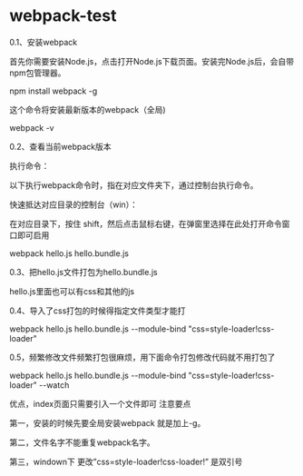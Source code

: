 # webpack-test

0.1、安装webpack

首先你需要安装Node.js，点击打开Node.js下载页面。安装完Node.js后，会自带npm包管理器。

npm install webpack -g

这个命令将安装最新版本的webpack（全局)

webpack -v

0.2、查看当前webpack版本

执行命令：

以下执行webpack命令时，指在对应文件夹下，通过控制台执行命令。

快速抵达对应目录的控制台（win）：

在对应目录下，按住 shift，然后点击鼠标右键，在弹窗里选择在此处打开命令窗口即可启用

webpack hello.js hello.bundle.js

0.3、把hello.js文件打包为hello.bundle.js

hello.js里面也可以有css和其他的js

0.4、导入了css打包的时候得指定文件类型才能打

webpack hello.js hello.bundle.js --module-bind "css=style-loader!css-loader"

0.5，频繁修改文件频繁打包很麻烦，用下面命令打包修改代码就不用打包了

webpack hello.js hello.bundle.js --module-bind "css=style-loader!css-loader" --watch

优点，index页面只需要引入一个文件即可 
注意要点

第一，安装的时候先要全局安装webpack 就是加上-g。

第二，文件名字不能重复webpack名字。

第三，windown下 更改”css=style-loader!css-loader!” 是双引号
